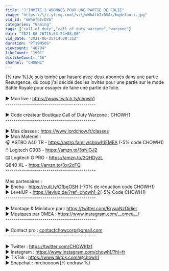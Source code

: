 ```yaml
---
title: "J'INVITE 2 ABONNÉS POUR UNE PARTIE DE FOLIE"
image: "https:\/\/i.ytimg.com\/vi\/mWhAfbIrDVA\/hqdefault.jpg"
vid_id: "mWhAfbIrDVA"
categories: "Gaming"
tags: ["call of duty","call of duty warzone","warzone"]
date: "2021-06-26T15:53:24+03:00"
vid_date: "2021-06-25T14:00:31Z"
duration: "PT19M50S"
viewcount: "46794"
likeCount: "1991"
dislikeCount: "16"
channel: "CHOWH1"
---
```

{% raw %}Je suis tombé par hasard avec deux abonnés dans une partie Resurgence, du coup j'ai décidé des les invités pour une partie sur le mode Battle Royale pour essayer de faire une partie de folie.<br /><br />► Mon live : <a rel="nofollow" target="blank" href="https://www.twitch.tv/chowh1">https://www.twitch.tv/chowh1</a><br />​--------------------------------------------<br /><br />► Code créateur Boutique Call of Duty Warzone : CHOWH1<br />--------------------------------------------<br /><br />► Mes classes : <a rel="nofollow" target="blank" href="https://www.lordchow.fr/classes​">https://www.lordchow.fr/classes​</a><br />► Mon Matériel :<br />🎧 ASTRO A40 TR - <a rel="nofollow" target="blank" href="https://astro.family/chowh1EMEA">https://astro.family/chowh1EMEA</a> (-5% code CHOWH1)<br />🖱️ Logitech G903 - <a rel="nofollow" target="blank" href="https://amzn.to/3sNjGJ2">https://amzn.to/3sNjGJ2</a><br />⌨️ Logitech G PRO - <a rel="nofollow" target="blank" href="https://amzn.to/2QHDyzL">https://amzn.to/2QHDyzL</a><br />G840 XL - <a rel="nofollow" target="blank" href="https://amzn.to/3xr2cFQ">https://amzn.to/3xr2cFQ</a><br />--------------------------------------------<br /><br />Mes partenaires :<br />► Eneba - <a rel="nofollow" target="blank" href="https://cutt.ly/OfbgOSH​">https://cutt.ly/OfbgOSH​</a> (-70% de réduction code CHOWH1)<br />► LevelUP - <a rel="nofollow" target="blank" href="https://levlup.de/?ref=chowh1-2​">https://levlup.de/?ref=chowh1-2​</a> (-5% Code CHOWH1)<br />--------------------------------------------<br /><br />► Montage &amp; Miniature par : <a rel="nofollow" target="blank" href="https://twitter.com/BryaaNzDidier">https://twitter.com/BryaaNzDidier</a> <br />► Musiques par OMEA : <a rel="nofollow" target="blank" href="https://www.instagram.com/__omea__/​">https://www.instagram.com/__omea__/​</a><br />--------------------------------------------<br /><br />► Contact pro : contactchowcorp@gmail.com<br />--------------------------------------------<br /><br />► Twitter :  <a rel="nofollow" target="blank" href="https://twitter.com/CHOWh1z1">https://twitter.com/CHOWh1z1</a><br />► Instagram : <a rel="nofollow" target="blank" href="https://www.instagram.com/chowh1/?hl=fr​">https://www.instagram.com/chowh1/?hl=fr​</a><br />► TikTok : <a rel="nofollow" target="blank" href="https://www.tiktok.com/@chowh1">https://www.tiktok.com/@chowh1</a><br />​► Snapchat : mrchoooow{% endraw %}
